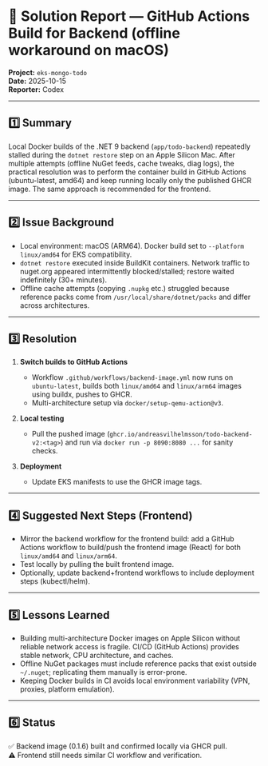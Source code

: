 # 🧩 Solution Report — GitHub Actions Build for Backend (offline workaround on macOS)

**Project:** `eks-mongo-todo`  
**Date:** 2025-10-15  
**Reporter:** Codex  

---

## 1️⃣ Summary
Local Docker builds of the .NET 9 backend (`app/todo-backend`) repeatedly stalled during the `dotnet restore` step on an Apple Silicon Mac. After multiple attempts (offline NuGet feeds, cache tweaks, diag logs), the practical resolution was to perform the container build in GitHub Actions (ubuntu-latest, amd64) and keep running locally only the published GHCR image. The same approach is recommended for the frontend.

---

## 2️⃣ Issue Background
- Local environment: macOS (ARM64). Docker build set to `--platform linux/amd64` for EKS compatibility.
- `dotnet restore` executed inside BuildKit containers. Network traffic to nuget.org appeared intermittently blocked/stalled; restore waited indefinitely (30+ minutes).
- Offline cache attempts (copying `.nupkg` etc.) struggled because reference packs come from `/usr/local/share/dotnet/packs` and differ across architectures.

---

## 3️⃣ Resolution

1. **Switch builds to GitHub Actions**  
   - Workflow `.github/workflows/backend-image.yml` now runs on `ubuntu-latest`, builds both `linux/amd64` and `linux/arm64` images using buildx, pushes to GHCR.
   - Multi-architecture setup via `docker/setup-qemu-action@v3`.

2. **Local testing**  
   - Pull the pushed image (`ghcr.io/andreasvilhelmsson/todo-backend-v2:<tag>`) and run via `docker run -p 8090:8080 ...` for sanity checks.

3. **Deployment**  
   - Update EKS manifests to use the GHCR image tags.

---

## 4️⃣ Suggested Next Steps (Frontend)
- Mirror the backend workflow for the frontend build: add a GitHub Actions workflow to build/push the frontend image (React) for both `linux/amd64` and `linux/arm64`.
- Test locally by pulling the built frontend image.
- Optionally, update backend+frontend workflows to include deployment steps (kubectl/helm).

---

## 5️⃣ Lessons Learned
- Building multi-architecture Docker images on Apple Silicon without reliable network access is fragile. CI/CD (GitHub Actions) provides stable network, CPU architecture, and caches.
- Offline NuGet packages must include reference packs that exist outside `~/.nuget`; replicating them manually is error-prone.
- Keeping Docker builds in CI avoids local environment variability (VPN, proxies, platform emulation).

---

## 6️⃣ Status
✅ Backend image (0.1.6) built and confirmed locally via GHCR pull.  
⚠️ Frontend still needs similar CI workflow and verification.

